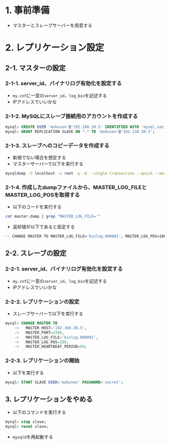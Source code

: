 # 1. 事前準備
- マスターとスレーブサーバーを用意する

# 2. レプリケーション設定
## 2-1. マスターの設定
### 2-1-1. server_id、バイナリログ有効化を設定する
- `my.cnf`に一意の`server_id`、`log_bin`を記述する
- IPアドレスでいいかな

### 2-1-2. MySQLにスレーブ接続用のアカウントを作成する

```sql
mysql> CREATE USER 'mokusen'@'192.168.30.5' IDENTIFIED WITH 'mysql_native_password' BY 'secret';
mysql> GRANT REPLICATION SLAVE ON *.* TO 'mokusen'@'192.138.30.5';
```

### 2-1-3. スレーブへのコピーデータを作成する
- 新規でない場合を想定する
- マスターサーバーで以下を実行する

```bash
mysqldump -h localhost -u root -p -A --single-transaction --quick --master-data=2 > master.dump
```

### 2-1-4. 作成したdumpファイルから、MASTER_LOG_FILEとMASTER_LOG_POSを取得する
- 以下のコードを実行する

```bash
cat master.dump | grep "MASTER_LOG_FILE='"
```

- 返却値が以下であると仮定する

```bash
-- CHANGE MASTER TO MASTER_LOG_FILE='binlog.000001', MASTER_LOG_POS=100;
```

## 2-2. スレーブの設定
### 2-2-1. server_id、バイナリログ有効化を設定する
- `my.cnf`に一意の`server_id`、`log_bin`を記述する
- IPアドレスでいいかな

### 2-2-2. レプリケーションの設定
- スレーブサーバーで以下を実行する

```sql
mysql> CHANGE MASTER TO
    ->   MASTER_HOST='192.168.30.5',
    ->   MASTER_PORT=3306,
    ->   MASTER_LOG_FILE='binlog.000001',
    ->   MASTER_LOG_POS=100,
    ->   MASTER_HEARTBEAT_PERIOD=60;
```

### 2-2-3. レプリケーションの開始
- 以下を実行する

```sql
mysql> START SLAVE USER='mokusen' PASSWORD='secret';
```

## 3. レプリケーションをやめる
- 以下のコマンドを実行する

```sql
mysql> stop slave;
mysql> reset slave;
```

- `mysqld`を再起動する